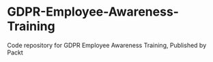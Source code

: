 # GDPR-Employee-Awareness-Training
Code repository for GDPR Employee Awareness Training, Published by Packt
